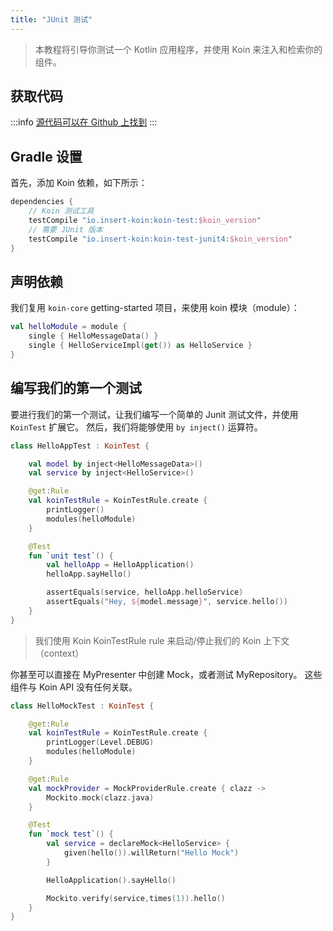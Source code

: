 ```yaml
---
title: "JUnit 测试"
---
```

> 本教程将引导你测试一个 Kotlin 应用程序，并使用 Koin 来注入和检索你的组件。

## 获取代码

:::info
[源代码可以在 Github 上找到](https://github.com/InsertKoinIO/koin-getting-started/tree/main/kotlin)
:::

## Gradle 设置

首先，添加 Koin 依赖，如下所示：

```groovy
dependencies {
    // Koin 测试工具
    testCompile "io.insert-koin:koin-test:$koin_version"
    // 需要 JUnit 版本
    testCompile "io.insert-koin:koin-test-junit4:$koin_version"
}
```

## 声明依赖

我们复用 `koin-core` getting-started 项目，来使用 koin 模块（module）：

```kotlin
val helloModule = module {
    single { HelloMessageData() }
    single { HelloServiceImpl(get()) as HelloService }
}
```

## 编写我们的第一个测试

要进行我们的第一个测试，让我们编写一个简单的 Junit 测试文件，并使用 `KoinTest` 扩展它。 然后，我们将能够使用 `by inject()` 运算符。

```kotlin
class HelloAppTest : KoinTest {

    val model by inject<HelloMessageData>()
    val service by inject<HelloService>()

    @get:Rule
    val koinTestRule = KoinTestRule.create {
        printLogger()
        modules(helloModule)
    }

    @Test
    fun `unit test`() {
        val helloApp = HelloApplication()
        helloApp.sayHello()

        assertEquals(service, helloApp.helloService)
        assertEquals("Hey, ${model.message}", service.hello())
    }
}
```

> 我们使用 Koin KoinTestRule rule 来启动/停止我们的 Koin 上下文（context）

你甚至可以直接在 MyPresenter 中创建 Mock，或者测试 MyRepository。 这些组件与 Koin API 没有任何关联。

```kotlin
class HelloMockTest : KoinTest {

    @get:Rule
    val koinTestRule = KoinTestRule.create {
        printLogger(Level.DEBUG)
        modules(helloModule)
    }

    @get:Rule
    val mockProvider = MockProviderRule.create { clazz ->
        Mockito.mock(clazz.java)
    }

    @Test
    fun `mock test`() {
        val service = declareMock<HelloService> {
            given(hello()).willReturn("Hello Mock")
        }

        HelloApplication().sayHello()

        Mockito.verify(service,times(1)).hello()
    }
}